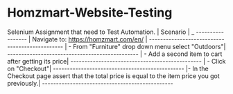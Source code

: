 # Homzmart-Website-Testing
Selenium Assignment that need to Test Automation.
   | Scenario |
_   -----------------
   | Navigate to: https://homzmart.com/en/ |
      -----------------------------------------------
      | - From "Furniture" drop down menu select "Outdoors"|
             -----------------------------------------------
      | - Add a second item to cart after getting its price|
             -----------------------------------------------
      | - Click on "Checkout"|
             -----------------------------------------------
       |- In the Checkout page assert that the total price is equal to the item price you got previously.|
             -----------------------------------------------


